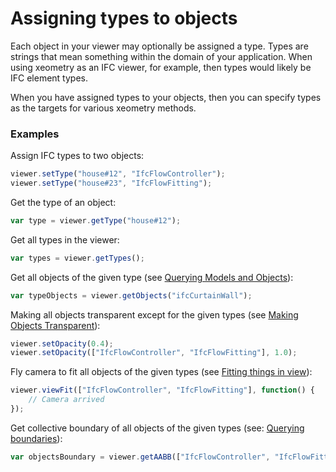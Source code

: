# Assigning types to objects

Each object in your viewer may optionally be assigned a type. Types are strings that mean something within the domain of your application. When using xeometry as an IFC viewer, for example, then types would likely be IFC element types.

When you have assigned types to your objects, then you can specify types as the targets for various xeometry methods.

### Examples

Assign IFC types to two objects:

```javascript
viewer.setType("house#12", "IfcFlowController");
viewer.setType("house#23", "IfcFlowFitting");
```

Get the type of an object:

```javascript
var type = viewer.getType("house#12");
```

Get all types in the viewer:

```javascript
var types = viewer.getTypes();
```

Get all objects of the given type (see [Querying Models and Objects](queryingModelsAndObjects.md)):

```javascript
var typeObjects = viewer.getObjects("ifcCurtainWall");
```

Making all objects transparent except for the given types (see [Making Objects Transparent](makingObjectsTransparent.md)):
```javascript
viewer.setOpacity(0.4);
viewer.setOpacity(["IfcFlowController", "IfcFlowFitting"], 1.0);
```

Fly camera to fit all objects of the given types (see [Fitting things in view](fittingThingsInView.md)):

```javascript
viewer.viewFit(["IfcFlowController", "IfcFlowFitting"], function() {
    // Camera arrived
});
```

Get collective boundary of all objects of the given types  (see: [Querying boundaries](queryingBoundaries.md)):

```javascript
var objectsBoundary = viewer.getAABB(["IfcFlowController", "IfcFlowFitting"]);
```